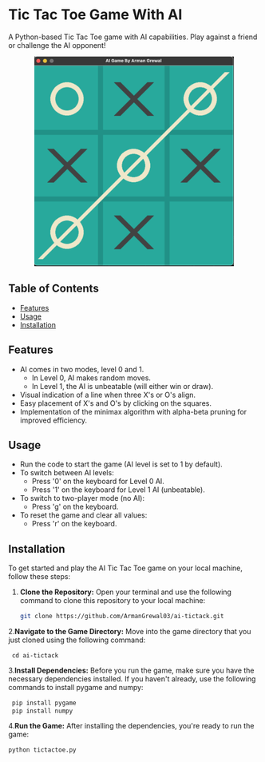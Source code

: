 # Tic Tac Toe Game With AI

A Python-based Tic Tac Toe game with AI capabilities. Play against a friend or challenge the AI opponent!

<div align="center">
  <img src="./images/screenshot.png" alt="Project Screenshot" width="400">
</div>

## Table of Contents

- [Features](#features)
- [Usage](#usage)
- [Installation](#installation)

## Features

- AI comes in two modes, level 0 and 1.
  - In Level 0, AI makes random moves.
  - In Level 1, the AI is unbeatable (will either win or draw).
- Visual indication of a line when three X's or O's align.
- Easy placement of X's and O's by clicking on the squares.
- Implementation of the minimax algorithm with alpha-beta pruning for improved efficiency.

## Usage

- Run the code to start the game (AI level is set to 1 by default).
- To switch between AI levels:
  - Press '0' on the keyboard for Level 0 AI.
  - Press '1' on the keyboard for Level 1 AI (unbeatable).
- To switch to two-player mode (no AI):
  - Press 'g' on the keyboard.
- To reset the game and clear all values:
  - Press 'r' on the keyboard.

## Installation

To get started and play the AI Tic Tac Toe game on your local machine, follow these steps:

1. **Clone the Repository:**
   Open your terminal and use the following command to clone this repository to your local machine:
   ```bash
   git clone https://github.com/ArmanGrewal03/ai-tictack.git
2.**Navigate to the Game Directory:**
  Move into the game directory that you just cloned using the following command:
  ```plaintext
   cd ai-tictack
```
3.**Install Dependencies:**
  Before you run the game, make sure you have the necessary dependencies installed. If you haven't already, use      the following commands to install pygame and numpy:
  ```plaintext
   pip install pygame
   pip install numpy
```
4.**Run the Game:**
  After installing the dependencies, you're ready to run the game:
  ```plaintext
  python tictactoe.py
```

  


